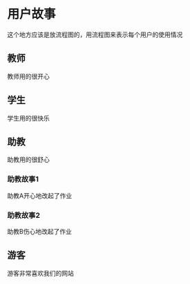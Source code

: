# 用户故事
这个地方应该是放流程图的，用流程图来表示每个用户的使用情况
## 教师
教师用的很开心
## 学生
学生用的很快乐
## 助教
助教用的很舒心
### 助教故事1
助教A开心地改起了作业
### 助教故事2
助教B伤心地改起了作业
## 游客
游客非常喜欢我们的网站
